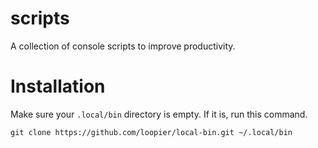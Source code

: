 # scripts
A collection of console scripts to improve productivity.

# Installation

Make sure your `.local/bin` directory is empty.  If it is, run this command.

`git clone https://github.com/loopier/local-bin.git ~/.local/bin`
